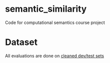 # semantic_similarity
Code for computational semantics course project

# Dataset
All evaluations are done on [cleaned dev/test sets](https://github.com/tuetschek/e2e-cleaning/blob/master/cleaned-data/)
